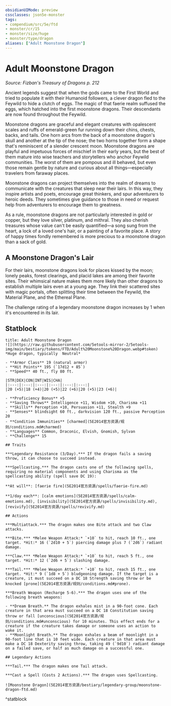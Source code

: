 ```yaml
---
obsidianUIMode: preview
cssclasses: json5e-monster
tags:
- compendium/src/5e/ftd
- monster/cr/15
- monster/size/huge
- monster/type/dragon
aliases: ["Adult Moonstone Dragon"]
---
```

# Adult Moonstone Dragon
*Source: Fizban's Treasury of Dragons p. 212*  

Ancient legends suggest that when the gods came to the First World and tried to populate it with their Humanoid followers, a clever dragon fled to the Feywild to hide a clutch of eggs. The magic of that faerie realm suffused the eggs, which hatched into the first moonstone dragons. Their descendants are now found throughout the Feywild.

Moonstone dragons are graceful and elegant creatures with opalescent scales and ruffs of emerald-green fur running down their chins, chests, backs, and tails. One horn arcs from the back of a moonstone dragon's skull and another at the tip of the nose; the two horns together form a shape that's reminiscent of a slender crescent moon. Moonstone dragons are playful and impetuous forces of mischief in their early years, but the best of them mature into wise teachers and storytellers who anchor Feywild communities. The worst of them are pompous and ill behaved, but even those remain gentle by nature and curious about all things—especially travelers from faraway places.

Moonstone dragons can project themselves into the realm of dreams to communicate with the creatures that sleep near their lairs. In this way, they inspire artists and poets, encourage great thinkers, and spur adventurers to heroic deeds. They sometimes give guidance to those in need or request help from adventurers to encourage them to greatness.

As a rule, moonstone dragons are not particularly interested in gold or copper, but they love silver, platinum, and mithral. They also cherish treasures whose value can't be easily quantified—a song sung from the heart, a lock of a loved one's hair, or a painting of a favorite place. A story of happy times fondly remembered is more precious to a moonstone dragon than a sack of gold.

## A Moonstone Dragon's Lair

For their lairs, moonstone dragons look for places kissed by the moon; lonely peaks, forest clearings, and placid lakes are among their favorite sites. Their whimsical nature makes them more likely than other dragons to establish multiple lairs even at a young age. They link their scattered sites with magic portals, often splitting their time between the Feywild, the Material Plane, and the Ethereal Plane.

The challenge rating of a legendary moonstone dragon increases by 1 when it's encountered in its lair.

## Statblock

```ad-statblock
title: Adult Moonstone Dragon
![](https://raw.githubusercontent.com/5etools-mirror-2/5etools-img/main/bestiary/tokens/FTD/Adult%20Moonstone%20Dragon.webp#token)
*Huge dragon, typically  Neutral*

- **Armor Class** 19 (natural armor)
- **Hit Points** 195 (`17d12 + 85`)
- **Speed** 40 ft., fly 80 ft.

|STR|DEX|CON|INT|WIS|CHA|
|:---:|:---:|:---:|:---:|:---:|:---:|
|20 (+5)|18 (+4)|20 (+5)|22 (+6)|20 (+5)|23 (+6)|

- **Proficiency Bonus** +5
- **Saving Throws** Intelligence +11, Wisdom +10, Charisma +11
- **Skills** Perception +10, Persuasion +11, Stealth +9
- **Senses** blindsight 60 ft., darkvision 120 ft., passive Perception 20
- **Condition Immunities** [charmed](5E2014官方资源/规则/conditions.md#charmed)
- **Languages** Common, Draconic, Elvish, Gnomish, Sylvan
- **Challenge** 15

## Traits

***Legendary Resistance (3/Day).*** If the dragon fails a saving throw, it can choose to succeed instead.

***Spellcasting.*** The dragon casts one of the following spells, requiring no material components and using Charisma as the spellcasting ability (spell save DC 19):

**At will**: [faerie fire](5E2014官方资源/spells/faerie-fire.md)

**1/day each**: [calm emotions](5E2014官方资源/spells/calm-emotions.md), [invisibility](5E2014官方资源/spells/invisibility.md), [revivify](5E2014官方资源/spells/revivify.md)

## Actions

***Multiattack.*** The dragon makes one Bite attack and two Claw attacks.

***Bite.*** *Melee Weapon Attack:* `+10` to hit, reach 10 ft., one target. *Hit:* 16 (`2d10 + 5`) piercing damage plus 7 (`2d6`) radiant damage.

***Claw.*** *Melee Weapon Attack:* `+10` to hit, reach 5 ft., one target. *Hit:* 12 (`2d6 + 5`) slashing damage.

***Tail.*** *Melee Weapon Attack:* `+10` to hit, reach 15 ft., one target. *Hit:* 9 (`1d8 + 5`) bludgeoning damage. If the target is a creature, it must succeed on a DC 18 Strength saving throw or be knocked [prone](5E2014官方资源/规则/conditions.md#prone).

***Breath Weapon (Recharge 5-6).*** The dragon uses one of the following breath weapons:

- **Dream Breath.** The dragon exhales mist in a 90-foot cone. Each creature in that area must succeed on a DC 18 Constitution saving throw or fall [unconscious](5E2014官方资源/规则/conditions.md#unconscious) for 10 minutes. This effect ends for a creature if the creature takes damage or someone uses an action to wake it.  
- **Moonlight Breath.** The dragon exhales a beam of moonlight in a 90-foot line that is 10 feet wide. Each creature in that area must make a DC 18 Dexterity saving throw, taking 49 (`9d10`) radiant damage on a failed save, or half as much damage on a successful one.  

## Legendary Actions

***Tail.*** The dragon makes one Tail attack.

***Cast a Spell (Costs 2 Actions).*** The dragon uses Spellcasting.

![Moonstone Dragon](5E2014官方资源/bestiary/legendary-group/moonstone-dragon-ftd.md)
```
^statblock